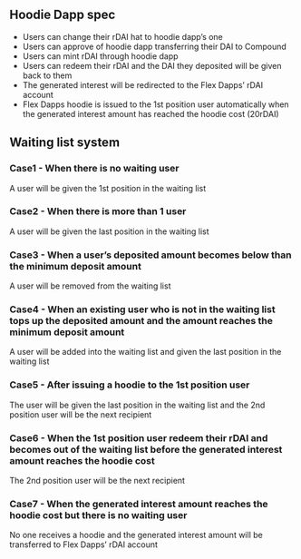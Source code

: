 ## Hoodie Dapp spec
* Users can change their rDAI hat to hoodie dapp’s one
* Users can approve of hoodie dapp transferring their DAI to Compound
* Users can mint rDAI through hoodie dapp
* Users can redeem their rDAI and the DAI they deposited will be given back to them
* The generated interest will be redirected to the Flex Dapps’ rDAI account
* Flex Dapps hoodie is issued to the 1st position user automatically when the generated interest amount has reached the hoodie cost (20rDAI)


## Waiting list system
### Case1 - When there is no waiting user
A user will be given the 1st position in the waiting list

### Case2 - When there is more than 1 user
A user will be given the last position in the waiting list

### Case3 - When a user’s deposited amount becomes below than the minimum deposit amount
A user will be removed from the waiting list

### Case4 - When an existing user who is not in the waiting list tops up the deposited amount and the amount reaches the minimum deposit amount
A user will be added into the waiting list and given the last position in the waiting list

### Case5 - After issuing a hoodie to the 1st position user
The user will be given the last position in the waiting list and the 2nd position user will be the next recipient

### Case6 - When the 1st position user redeem their rDAI and becomes out of the waiting list before the generated interest amount reaches the hoodie cost
The 2nd position user will be the next recipient

### Case7 - When the generated interest amount reaches the hoodie cost but there is no waiting user
No one receives a hoodie and the generated interest amount will be transferred to Flex Dapps’ rDAI account